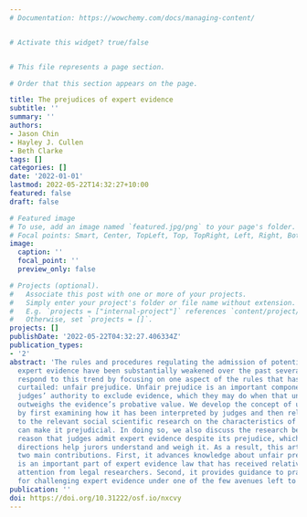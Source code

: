 ```yaml
---
# Documentation: https://wowchemy.com/docs/managing-content/


# Activate this widget? true/false


# This file represents a page section.

# Order that this section appears on the page.

title: The prejudices of expert evidence
subtitle: ''
summary: ''
authors:
- Jason Chin
- Hayley J. Cullen
- Beth Clarke
tags: []
categories: []
date: '2022-01-01'
lastmod: 2022-05-22T14:32:27+10:00
featured: false
draft: false

# Featured image
# To use, add an image named `featured.jpg/png` to your page's folder.
# Focal points: Smart, Center, TopLeft, Top, TopRight, Left, Right, BottomLeft, Bottom, BottomRight.
image:
  caption: ''
  focal_point: ''
  preview_only: false

# Projects (optional).
#   Associate this post with one or more of your projects.
#   Simply enter your project's folder or file name without extension.
#   E.g. `projects = ["internal-project"]` references `content/project/deep-learning/index.md`.
#   Otherwise, set `projects = []`.
projects: []
publishDate: '2022-05-22T04:32:27.406334Z'
publication_types:
- '2'
abstract: 'The rules and procedures regulating the admission of potentially unreliable
  expert evidence have been substantially weakened over the past several years. We
  respond to this trend by focusing on one aspect of the rules that has not been explicitly
  curtailed: unfair prejudice. Unfair prejudice is an important component of trial
  judges’ authority to exclude evidence, which they may do when that unfair prejudice
  outweighs the evidence’s probative value. We develop the concept of unfair prejudice
  by first examining how it has been interpreted by judges and then relating that
  to the relevant social scientific research on the characteristics of expertise that
  can make it prejudicial. In doing so, we also discuss the research behind a common
  reason that judges admit expert evidence despite its prejudice, which is that judicial
  directions help jurors understand and weigh it. As a result, this article provides
  two main contributions. First, it advances knowledge about unfair prejudice, which
  is an important part of expert evidence law that has received relatively little
  attention from legal researchers. Second, it provides guidance to practitioners
  for challenging expert evidence under one of the few avenues left to do so.'
publication: ''
doi: https://doi.org/10.31222/osf.io/nxcvy
---
```

